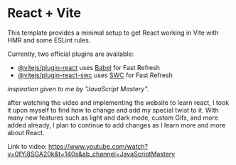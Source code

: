 # React + Vite

This template provides a minimal setup to get React working in Vite with HMR and some ESLint rules.

Currently, two official plugins are available:

- [@vitejs/plugin-react](https://github.com/vitejs/vite-plugin-react/blob/main/packages/plugin-react/README.md) uses [Babel](https://babeljs.io/) for Fast Refresh
- [@vitejs/plugin-react-swc](https://github.com/vitejs/vite-plugin-react-swc) uses [SWC](https://swc.rs/) for Fast Refresh

*inspiration given to me by "JavaScript Mastery".*

after watching the video and implementing the website to learn react,
I took it upon myself to find how to change and add my special twist to it. 
With many new features such as light and dark mode, custom Gifs, and more added already, I plan to continue to add changes as I learn more and more about React.

Link to video:
https://www.youtube.com/watch?v=0fYi8SGA20k&t=140s&ab_channel=JavaScriptMastery
